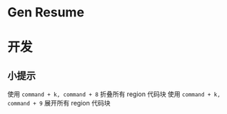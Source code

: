 # Gen Resume

# 开发

## 小提示

使用 ```command + k, command + 8``` 折叠所有 region 代码块
使用 ```command + k, command + 9``` 展开所有 region 代码块
